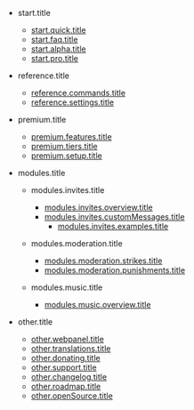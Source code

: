 - start.title

  - [start.quick.title](/el/start.url/start.quick.url.md)
  - [start.faq.title](/el/start.url/start.faq.url.md)
  - [start.alpha.title](/el/start.url/start.alpha.url.md)
  - [start.pro.title](/el/start.url/start.pro.url.md)

- reference.title

  - [reference.commands.title](/el/reference.url/reference.commands.url.md)
  - [reference.settings.title](/el/reference.url/reference.settings.url.md)

- premium.title

  - [premium.features.title](/el/premium.url/premium.features.url.md)
  - [premium.tiers.title](/el/premium.url/premium.tiers.url.md)
  - [premium.setup.title](/el/premium.url/premium.setup.url.md)

- modules.title

  - modules.invites.title

    - [modules.invites.overview.title](/el/modules.url/modules.invites.url/modules.invites.overview.url.md)
    - [modules.invites.customMessages.title](/el/modules.url/modules.invites.url/modules.invites.customMessages.url.md)
      - [modules.invites.examples.title](/el/modules.url/modules.invites.url/modules.invites.examples.url.md)

  - modules.moderation.title

    - [modules.moderation.strikes.title](/el/modules.url/modules.moderation.url/modules.moderation.strikes.url.md)
    - [modules.moderation.punishments.title](/el/modules.url/modules.moderation.url/modules.moderation.punishments.url.md)

  - modules.music.title

    - [modules.music.overview.title](/el/modules.url/modules.music.url/modules.music.overview.url.md)

- other.title

  - [other.webpanel.title](/el/other.url/other.webpanel.url.md)
  - [other.translations.title](/el/other.url/other.translations.url.md)
  - [other.donating.title](/el/other.url/other.donating.url.md)
  - [other.support.title](/el/other.url/other.support.url.md)
  - [other.changelog.title](/el/other.url/other.changelog.url.md)
  - [other.roadmap.title](/el/other.url/other.roadmap.url.md)
  - [other.openSource.title](/el/other.url/other.openSource.url.md)
